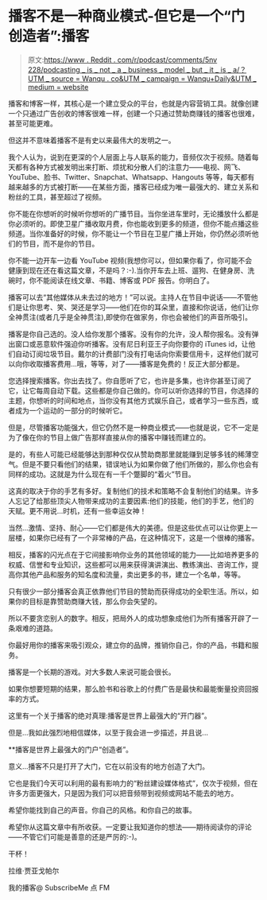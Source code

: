 # 播客不是一种商业模式-但它是一个“门创造者”:播客

> 原文:[https://www . Reddit . com/r/podcast/comments/5nv 228/podcasting _ is _ not _ a _ business _ model _ but _ it _ is _ a/？UTM _ source = Wanqu . co&UTM _ campaign = Wanqu+Daily&UTM _ medium = website](https://www.reddit.com/r/podcasts/comments/5nv228/podcasting_is_not_a_business_model_but_it_is_a/?utm_source=wanqu.co&utm_campaign=Wanqu+Daily&utm_medium=website)

播客和博客一样，其核心是一个建立受众的平台，也就是内容营销工具。就像创建一个只通过广告创收的博客很难一样，创建一个只通过赞助商赚钱的播客也很难，甚至可能更难。

但这并不意味着播客不是有史以来最伟大的发明之一。

我个人认为，说到在更深的个人层面上与人联系的能力，音频仅次于视频。随着每天都有各种方式被发明出来打断、烦扰和分散人们的注意力——电视、网飞、YouTube、脸书、Twitter、Snapchat、Whatsapp、Hangouts 等等，每天都有越来越多的方式被打断——在某些方面，播客已经成为唯一最强大的、建立关系和粉丝的工具，甚至超过了视频。

你不能在你想听的时候听你想听的广播节目。当你坐进车里时，无论播放什么都是你必须听的。即使卫星广播收取月费，你也能收到更多的频道，但你不能点播这些频道。当你准备好的时候，你不能让一个节目在卫星广播上开始，你仍然必须听他们的节目，而不是你的节目。

你不能一边开车一边看 YouTube 视频(我想你可以，但如果你看了，你可能不会健康到现在还在看这篇文章，不是吗？:-).当你开车去上班、遛狗、在健身房、洗碗时，你不能阅读在线文章、书籍、博客或 PDF 报告。你明白了。

播客可以去“其他媒体从未去过的地方！”可以说。主持人在节目中说话——不管他们是让你思考、笑、哭还是学习——他们在你的耳朵里，直接和你说话，他们让你全神贯注(或者几乎是全神贯注),即使你在做家务，你也会被他们的声音所吸引。

播客是你自己选的。没人给你发那个播客。没有你的允许，没人帮你报名。没有弹出窗口或恶意软件强迫你听播客。没有尼日利亚王子向你要你的 iTunes id，让他们自动订阅垃圾节目。戴尔的计费部门没有打电话向你索要信用卡，这样他们就可以向你收取播客费用...哦，等等，对了——播客是免费的！反正大部分都是。

您选择搜索播客。你出去找了。你自愿听了它，也许是多集，也许你甚至订阅了它，让它每周自动下载。这些都是你自己做的。你可以听你选择的节目，你选择的主题，你想听的时间和地点，当你没有其他方式娱乐自己，或者学习一些东西，或者成为一个运动的一部分的时候听它。

但是，尽管播客功能强大，但它仍然不是一种商业模式——也就是说，它不一定是为了像在你的节目上做广告那样直接从你的播客中赚钱而建立的。

是的，有些人可能已经能够达到那种仅仅从赞助商那里就能赚到足够多钱的稀薄空气。但是不要只看他们的结果，错误地认为如果你做了他们所做的，那么你也会有同样的成功。这就是为什么现在有一千个蹩脚的“着火”节目。

这真的取决于你的手艺有多好。复制他们的技术和策略不会复制他们的结果。许多人忘记了给那些顶尖人物带来成功的主要因素:他们的技能，他们的手艺，他们的天赋。更不用说...时机，还有一些幸运女神！

当然...激情、坚持、耐心——它们都是伟大的美德。但是这些优点可以让你更上一层楼，如果你已经有了一个非常棒的产品，在这种情况下，这是一个很棒的播客。

相反，播客的闪光点在于它间接影响你业务的其他领域的能力——比如培养更多的权威、信誉和专业知识，这些都可以用来获得演讲演出、教练演出、咨询工作，提高你其他产品和服务的知名度和流量，卖出更多的书，建立一个名单，等等。

只有很少一部分播客会真正依靠他们节目的赞助而获得成功的全职生活。所以，如果你的目标是靠赞助商赚大钱，那么你会失望的。

所以不要贪恋别人的数字。相反，把局外人的成功想象成他们为所有播客开辟了一条艰难的道路。

你最好用你的播客来吸引观众，建立你的品牌，推销你自己，你的产品，书籍和服务。

播客是一个长期的游戏。对大多数人来说可能会很长。

如果你想要短期的结果，那么脸书和谷歌上的付费广告是最快和最能衡量投资回报率的方式。

这里有一个关于播客的绝对真理:播客是世界上最强大的“开门器”。

但是...我如此强烈地相信媒体，以至于我会进一步描述，并且说...

**播客是世界上最强大的门户“创造者”。

意义...播客不只是打开了大门，它在以前没有的地方创造了大门。

它也是我们今天可以利用的最有影响力的“粉丝建设媒体格式”，仅次于视频，但在许多方面更强大，只是因为我们可以把音频带到视频或网站不能去的地方。

希望你能找到自己的声音。你自己的风格。和你自己的故事。

希望你从这篇文章中有所收获。一定要让我知道你的想法——期待阅读你的评论——不管它们可能是善意的还是严厉的:-)。

干杯！

拉维·贾亚戈帕尔

我的播客@ SubscribeMe 点 FM